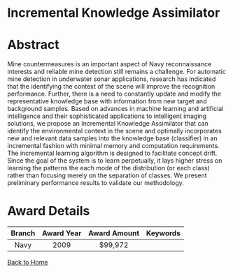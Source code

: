 
Incremental Knowledge Assimilator
=================================

# Abstract


Mine countermeasures is an important aspect of Navy reconnaissance interests and reliable mine detection still remains a challenge. For automatic mine detection in underwater sonar applications, research has indicated that the identifying the context of the scene will improve the recognition performance. Further, there is a need to constantly update and modify the representative knowledge base with information from new target and background samples. Based on advances in machine learning and artificial intelligence and their sophisticated applications to intelligent imaging solutions, we propose an Incremental Knowledge Assimilator that can identify the environmental context in the scene and optimally incorporates new and relevant data samples into the knowledge base (classifier) in an incremental fashion with minimal memory and computation requirements. The incremental learning algorithm is designed to facilitate concept drift. Since the goal of the system is to learn perpetually, it lays higher stress on learning the patterns the each mode of the distribution (or each class) rather than focusing merely on the separation of classes. We present preliminary performance results to validate our methodology.  

# Award Details

|Branch|Award Year|Award Amount|Keywords|
| :---: | :---: | :---: | :---: |
|Navy|2009|$99,972||
  
  


[Back to Home](https://github.com/chrischow/dod_sbir_awards#1890)